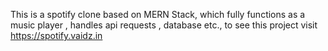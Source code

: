 This is a spotify clone based on MERN Stack, which fully functions as a music player , handles api requests , database etc., 
to see this project visit https://spotify.vaidz.in
